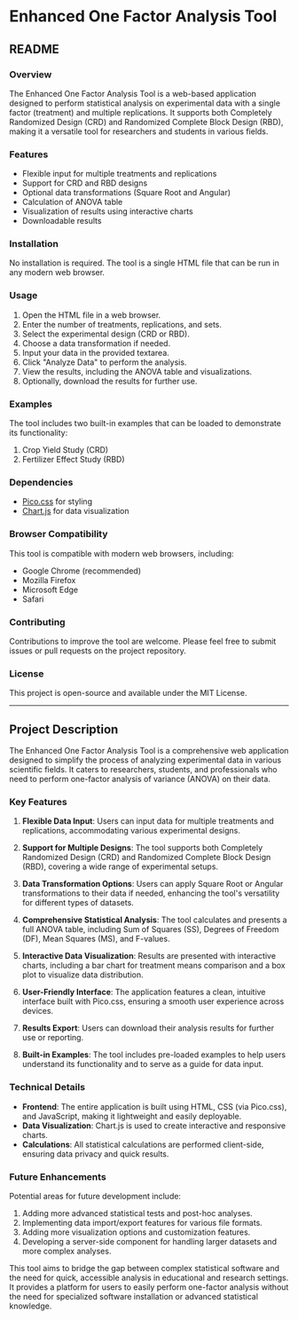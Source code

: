 # Enhanced One Factor Analysis Tool

## README

### Overview
The Enhanced One Factor Analysis Tool is a web-based application designed to perform statistical analysis on experimental data with a single factor (treatment) and multiple replications. It supports both Completely Randomized Design (CRD) and Randomized Complete Block Design (RBD), making it a versatile tool for researchers and students in various fields.

### Features
- Flexible input for multiple treatments and replications
- Support for CRD and RBD designs
- Optional data transformations (Square Root and Angular)
- Calculation of ANOVA table
- Visualization of results using interactive charts
- Downloadable results

### Installation
No installation is required. The tool is a single HTML file that can be run in any modern web browser.

### Usage
1. Open the HTML file in a web browser.
2. Enter the number of treatments, replications, and sets.
3. Select the experimental design (CRD or RBD).
4. Choose a data transformation if needed.
5. Input your data in the provided textarea.
6. Click "Analyze Data" to perform the analysis.
7. View the results, including the ANOVA table and visualizations.
8. Optionally, download the results for further use.

### Examples
The tool includes two built-in examples that can be loaded to demonstrate its functionality:
1. Crop Yield Study (CRD)
2. Fertilizer Effect Study (RBD)

### Dependencies
- [Pico.css](https://picocss.com/) for styling
- [Chart.js](https://www.chartjs.org/) for data visualization

### Browser Compatibility
This tool is compatible with modern web browsers, including:
- Google Chrome (recommended)
- Mozilla Firefox
- Microsoft Edge
- Safari

### Contributing
Contributions to improve the tool are welcome. Please feel free to submit issues or pull requests on the project repository.

### License
This project is open-source and available under the MIT License.

---

## Project Description

The Enhanced One Factor Analysis Tool is a comprehensive web application designed to simplify the process of analyzing experimental data in various scientific fields. It caters to researchers, students, and professionals who need to perform one-factor analysis of variance (ANOVA) on their data.

### Key Features
1. **Flexible Data Input**: Users can input data for multiple treatments and replications, accommodating various experimental designs.

2. **Support for Multiple Designs**: The tool supports both Completely Randomized Design (CRD) and Randomized Complete Block Design (RBD), covering a wide range of experimental setups.

3. **Data Transformation Options**: Users can apply Square Root or Angular transformations to their data if needed, enhancing the tool's versatility for different types of datasets.

4. **Comprehensive Statistical Analysis**: The tool calculates and presents a full ANOVA table, including Sum of Squares (SS), Degrees of Freedom (DF), Mean Squares (MS), and F-values.

5. **Interactive Data Visualization**: Results are presented with interactive charts, including a bar chart for treatment means comparison and a box plot to visualize data distribution.

6. **User-Friendly Interface**: The application features a clean, intuitive interface built with Pico.css, ensuring a smooth user experience across devices.

7. **Results Export**: Users can download their analysis results for further use or reporting.

8. **Built-in Examples**: The tool includes pre-loaded examples to help users understand its functionality and to serve as a guide for data input.

### Technical Details
- **Frontend**: The entire application is built using HTML, CSS (via Pico.css), and JavaScript, making it lightweight and easily deployable.
- **Data Visualization**: Chart.js is used to create interactive and responsive charts.
- **Calculations**: All statistical calculations are performed client-side, ensuring data privacy and quick results.

### Future Enhancements
Potential areas for future development include:
1. Adding more advanced statistical tests and post-hoc analyses.
2. Implementing data import/export features for various file formats.
3. Adding more visualization options and customization features.
4. Developing a server-side component for handling larger datasets and more complex analyses.

This tool aims to bridge the gap between complex statistical software and the need for quick, accessible analysis in educational and research settings. It provides a platform for users to easily perform one-factor analysis without the need for specialized software installation or advanced statistical knowledge.
